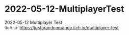 # 2022-05-12-MultiplayerTest
2022-05-12 Multiplayer Test
<br>
Itch.io: https://justarandompanda.itch.io/multiplayer-test
